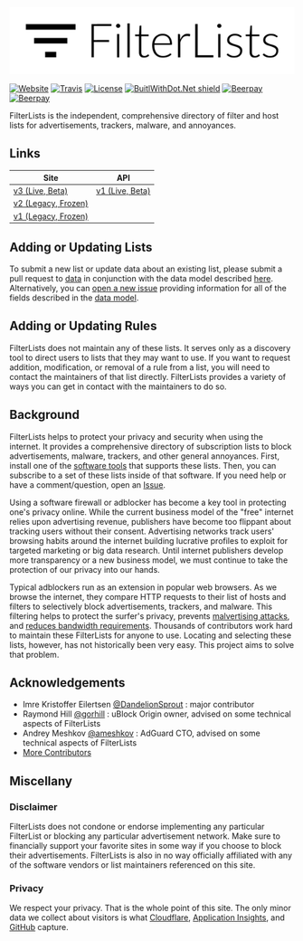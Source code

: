 ![FilterLists](https://github.com/collinbarrett/FilterLists/blob/master/imgs/logo_filterlists.png)

[![Website](https://img.shields.io/website-up-down-green-red/http/shields.io.svg)](https://filterlists.com/)
[![Travis](https://travis-ci.org/collinbarrett/FilterLists.svg?branch=master)](https://travis-ci.org/collinbarrett/FilterLists)
[![License](https://img.shields.io/badge/License-MIT-green.svg)](https://github.com/collinbarrett/FilterLists/blob/master/LICENSE)
[![BuitlWithDot.Net shield](https://builtwithdot.net/project/125/filterlists/badge)](https://builtwithdot.net/project/125/filterlists)
[![Beerpay](https://beerpay.io/collinbarrett/FilterLists/badge.svg?style=beer-square)](https://beerpay.io/collinbarrett/FilterLists)
[![Beerpay](https://beerpay.io/collinbarrett/FilterLists/make-wish.svg?style=flat-square)](https://beerpay.io/collinbarrett/FilterLists?focus=wish)

FilterLists is the independent, comprehensive directory of filter and host lists for advertisements, trackers, malware, and annoyances.

## Links
| Site                                                | API                                                            |
| --------------------------------------------------- | -------------------------------------------------------------- |
| [v3 (Live, Beta)](https://filterlists.com/)         | [v1 (Live, Beta)](https://filterlists.com/api/docs/index.html) |
| [v2 (Legacy, Frozen)](https://v2.filterlists.com/)  |                                                                |
| [v1 (Legacy, Frozen)](https://v1.filterlists.com/)  |                                                                |

## Adding or Updating Lists

To submit a new list or update data about an existing list, please submit a pull request to [data](https://github.com/collinbarrett/FilterLists/tree/master/data) in conjunction with the data model described [here](https://github.com/collinbarrett/FilterLists/wiki/Data-Model_sidebar). Alternatively, you can [open a new issue](https://github.com/collinbarrett/FilterLists/issues/new) providing information for all of the fields described in the [data model](https://github.com/collinbarrett/FilterLists/wiki/Data-Model_sidebar).

## Adding or Updating Rules

FilterLists does not maintain any of these lists. It serves only as a discovery tool to direct users to lists that they may want to use. If you want to request addition, modification, or removal of a rule from a list, you will need to contact the maintainers of that list directly. FilterLists provides a variety of ways you can get in contact with the maintainers to do so.

## Background

FilterLists helps to protect your privacy and security when using the internet. It provides a comprehensive directory of subscription lists to block advertisements, malware, trackers, and other general annoyances. First, install one of the [software tools](https://github.com/collinbarrett/FilterLists/blob/master/data/Software.json) that supports these lists. Then, you can subscribe to a set of these lists inside of that software. If you need help or have a comment/question, open an [Issue](https://github.com/collinbarrett/FilterLists/issues).

Using a software firewall or adblocker has become a key tool in protecting one's privacy online. While the current business model of the "free" internet relies upon advertising revenue, publishers have become too flippant about tracking users without their consent. Advertising networks track users' browsing habits around the internet building lucrative profiles to exploit for targeted marketing or big data research. Until internet publishers develop more transparency or a new business model, we must continue to take the protection of our privacy into our hands.

Typical adblockers run as an extension in popular web browsers. As we browse the internet, they compare HTTP requests to their list of hosts and filters to selectively block advertisements, trackers, and malware. This filtering helps to protect the surfer's privacy, prevents [malvertising attacks](http://www.wired.com/insights/2014/11/malvertising-is-cybercriminals-latest-sweet-spot/ "Why Malvertising Is Cybercriminals' Latest Sweet Spot - Wired"), and [reduces bandwidth requirements](http://venturebeat.com/2015/07/08/blocking-ads-can-cut-network-traffic-25-to-40-study-shows/ "Blocking Ads Can Cut Network Traffic 25% to 40%, Study Shows - VentureBeat"). Thousands of contributors work hard to maintain these FilterLists for anyone to use. Locating and selecting these lists, however, has not historically been very easy. This project aims to solve that problem.

## Acknowledgements

  - Imre Kristoffer Eilertsen [@DandelionSprout](https://github.com/DandelionSprout) : major contributor
  - Raymond Hill [@gorhill](https://github.com/gorhill) : uBlock Origin owner, advised on some technical aspects of FilterLists
  - Andrey Meshkov [@ameshkov](https://github.com/ameshkov) : AdGuard CTO, advised on some technical aspects of FilterLists
  - [More Contributors](https://github.com/collinbarrett/FilterLists/graphs/contributors)

## Miscellany

### Disclaimer

FilterLists does not condone or endorse implementing any particular FilterList or blocking any particular advertisement network. Make sure to financially support your favorite sites in some way if you choose to block their advertisements. FilterLists is also in no way officially affiliated with any of the software vendors or list maintainers referenced on this site.

### Privacy

We respect your privacy. That is the whole point of this site. The only minor data we collect about visitors is what [Cloudflare](https://www.cloudflare.com/analytics/), [Application Insights](https://docs.microsoft.com/en-us/azure/application-insights/app-insights-data-retention-privacy), and [GitHub](https://help.github.com/articles/github-privacy-statement/) capture.
